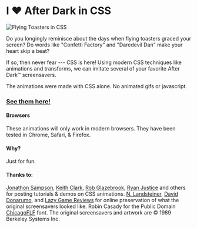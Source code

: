 # I ❤ After Dark in CSS 

![Flying Toasters in CSS](img/flying-toasters-css.jpg)

Do you longingly reminisce about the days when flying toasters graced your screen? Do words like "Confetti Factory" and "Daredevil Dan" make your heart skip a beat?

If so, then never fear --- CSS is here! Using modern CSS techniques like animations and transforms, we can imitate several of your favorite After Dark™ screensavers.

The animations were made with CSS alone. No animated gifs or javascript.

### [See them here!](http://bryanbraun.github.io/after-dark-css/)

#### Browsers

These animations will only work in modern browsers. They have been tested in Chrome, Safari, & Firefox.

#### Why?

Just for fun. 

#### Thanks to:

[Jonathon Sampson](https://twitter.com/jonathansampson), [Keith Clark](http://codepen.io/keithclark/), [Rob Glazebrook](http://www.cssnewbie.com/pure-css-bouncing-ball), [Ryan Justice](http://ned.highline.edu/~ryan-j/200/final/) and others for posting tutorials & demos on CSS animations.
[N. Landsteiner](http://www.masswerk.at/flyer/), [David Donarumo](http://www.youtube.com/watch?v=M1w1SQ3ezh8), and [Lazy Game Reviews](http://www.youtube.com/watch?v=ANnYbX54oU4) for online preservation of what the original screensavers looked like.
Robin Casady for the Public Domain [ChicagoFLF](http://christtrekker.users.sourceforge.net/fnt/chicago.shtml) font.
The original screensavers and artwork are © 1989 Berkeley Systems Inc.
